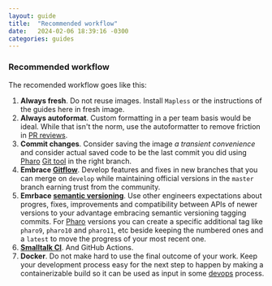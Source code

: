 ```yaml
---
layout: guide
title:  "Recommended workflow"
date:   2024-02-06 18:39:16 -0300
categories: guides
---
```


### Recommended workflow

The recomended workflow goes like this:

1. **Always fresh**. Do not reuse images. Install `Mapless` or the instructions of the guides here in fresh image.
2. **Always autoformat**. Custom formatting in a per team basis would be ideal. While that isn't the norm, use the autoformatter to remove friction in [PR reviews](https://docs.github.com/en/pull-requests/collaborating-with-pull-requests/reviewing-changes-in-pull-requests/about-pull-request-reviews).
3. **Commit changes**. Consider saving the image *a transient convenience* and consider actual saved code to be the last commit you did using [Pharo](https://pharo.org) [Git tool](https://github.com/pharo-vcs/iceberg) in the right branch.
4. **Embrace [Gitflow](https://danielkummer.github.io/git-flow-cheatsheet/)**. Develop features and fixes in new branches that you can merge on `develop` while maintaining official versions in the `master` branch earning trust from the community.
5. **Emrbace [semantic versioning](https://semver.org/)**. Use other engineers expectations about progres, fixes, improvements and compatibility between APIs of newer versions to your advantage embracing semantic versioning tagging commits. For  [Pharo](https://pharo.org) versions you can create a specific additional tag like `pharo9`, `pharo10` and `pharo11`, etc beside keeping the numbered ones and a `latest` to move the progress of your most recent one.
6. **[Smalltalk CI](https://github.com/hpi-swa/smalltalkCI)**. And GitHub Actions.
7. **Docker**. Do not make hard to use the final outcome of your work. Keep your development process easy for the next step to happen by making a containerizable build so it can be used as input in some [devops](https://en.wikipedia.org/wiki/DevOps) process.